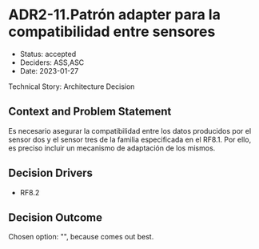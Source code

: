 # ADR2-11.Patrón adapter para la compatibilidad entre sensores

* Status: accepted
* Deciders: ASS,ASC
* Date: 2023-01-27

Technical Story: Architecture Decision

## Context and Problem Statement

Es necesario asegurar la compatibilidad entre los datos producidos por el sensor dos y el sensor tres de la familia especificada en el RF8.1. 
Por ello, es preciso incluir un mecanismo de adaptación de los mismos.

## Decision Drivers

* RF8.2

## Decision Outcome

Chosen option: "", because comes out best.
